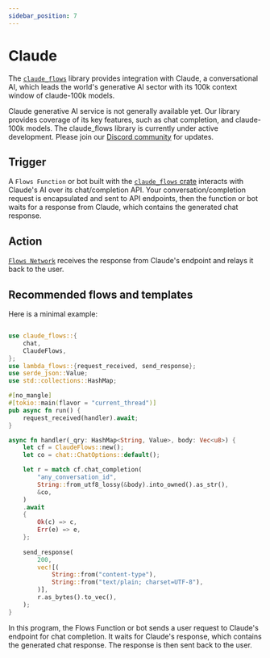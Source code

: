 ```yaml
---
sidebar_position: 7
---
```

# Claude

The [`claude_flows`](https://docs.rs/claude_flows) library provides integration with Claude, a conversational AI, which leads the world's generative AI sector with its 100k context window of claude-100k models.

Claude generative AI service is not generally available yet. Our library provides coverage of its key features, such as chat completion, and claude-100k models. The claude_flows library is currently under active development. Please join our [Discord community](https://discord.com/invite/ccZn9ZMfFf) for updates.


## Trigger

A `Flows Function` or bot built with the [`claude_flows` crate](https://crates.io/crates/claude-flows) interacts with Claude's AI over its chat/completion API. Your conversation/completion request is encapsulated and sent to API endpoints, then the function or bot waits for a response from Claude, which contains the generated chat response.


## Action

[`Flows Network`](https://flows.network/) receives the response from Claude's endpoint and relays it back to the user. 


## Recommended flows and templates

Here is a minimal example:

```rust

use claude_flows::{
    chat,
    ClaudeFlows,
};
use lambda_flows::{request_received, send_response};
use serde_json::Value;
use std::collections::HashMap;

#[no_mangle]
#[tokio::main(flavor = "current_thread")]
pub async fn run() {
    request_received(handler).await;
}

async fn handler(_qry: HashMap<String, Value>, body: Vec<u8>) {
    let cf = ClaudeFlows::new();
    let co = chat::ChatOptions::default();

    let r = match cf.chat_completion(
        "any_conversation_id",
        String::from_utf8_lossy(&body).into_owned().as_str(),
        &co,
    )
    .await
    {
        Ok(c) => c,
        Err(e) => e,
    };
    
    send_response(
        200,
        vec![(
            String::from("content-type"),
            String::from("text/plain; charset=UTF-8"),
        )],
        r.as_bytes().to_vec(),
    );
}
```

In this program, the Flows Function or bot sends a user request to Claude's endpoint for chat completion. It waits for Claude's response, which contains the generated chat response. The response is then sent back to the user.